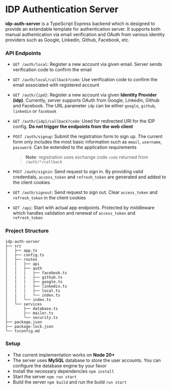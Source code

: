 # IDP Authentication Server

**idp-auth-server** is a TypeScript Express backend which is designed to provide an extendable template for authentication server. It supports both manual authentication via email verification and OAuth from various identity providers such as Google, Linkedin, Github, Facebook, etc.

### API Endpoints

-   `GET /auth/local`: Register a new account via given email. Server sends verification code to confirm the email
-   `GET /auth/local/callback?code`: Use verification code to confirm the email associated with registered account
-   `GET /auth/{ipd}`: Register a new account via given **Identity Provider (idp)**. Currently, server supports OAuth from Google, Linkedin, Github and Facebook. The URL parameter `idp` can be either `google`, `github`, `linkedin` or `facebook`
-   `GET /auth/{idp}/callback?code`: Used for redirected URI for the IDP config. **Do not trigger the endpoints from the web client**
-   `POST /auth/signup`: Submit the registration form to sign up. The current form only includes the most basic information such as `email`, `username`, `password`. Can be extended to the application requirements

    > **Note**: registration uses exchange code `code` returned from `/auth/*/callback`

-   `POST /auth/signin`: Send request to sign in. By providing valid credentials, `access_token` and `refresh_token` are generated and added to the client cookies
-   `GET /auth/signout`: Send request to sign out. Clear `access_token` and `refresh_token` in the client cookies
-   `GET /api`: Start with actual app endpoints. Protected by middleware which handles validation and renewal of `access_token` and `refresh_token`

### Project Structure

```
idp-auth-server
├── src
│   ├── app.ts
│   ├── config.ts
│   ├── routes
│   |   ├── api
│   |   ├── auth
│   |   |   ├── facebook.ts
│   |   |   ├── github.ts
│   |   |   ├── google.ts
│   |   |   ├── linkedin.ts
│   |   |   ├── local.ts
│   |   |   └── index.ts
│   │   └── index.ts
│   └── services
│       ├── database.ts
│       ├── mailer.ts
│       └── security.ts
├── package.json
├── package-lock.json
└── tsconfig.md
```

### Setup

-   The current implementation works on **Node 20+**
-   The server uses **MySQL** database to store the user accounts. You can configure the database engine by your favor
-   Install the necessary dependencies `npm install`
-   Start the server `npm run start`
-   Build the server `npm build` and run the build `run start`
